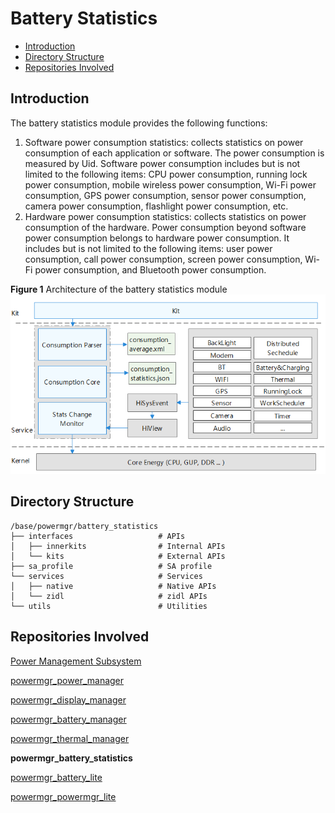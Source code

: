 # Battery Statistics<a name="EN-US_TOPIC_0000001115047353"></a>

-   [Introduction](#section11660541593)
-   [Directory Structure](#section19472752217)
-   [Repositories Involved](#section63151229062)

## Introduction<a name="section11660541593"></a>

The battery statistics module provides the following functions:

1.  Software power consumption statistics: collects statistics on power consumption of each application or software. The power consumption is measured by Uid. Software power consumption includes but is not limited to the following items: CPU power consumption, running lock power consumption, mobile wireless power consumption, Wi-Fi power consumption, GPS power consumption, sensor power consumption, camera power consumption, flashlight power consumption, etc.
2.   Hardware power consumption statistics: collects statistics on power consumption of the hardware. Power consumption beyond software power consumption belongs to hardware power consumption. It includes but is not limited to the following items: user power consumption, call power consumption, screen power consumption, Wi-Fi power consumption, and Bluetooth power consumption.

**Figure 1**  Architecture of the battery statistics module<a name="fig106301571239"></a>
![](figures/power-management-subsystem-architecture.png "Architecture of the battery statistics module")

## Directory Structure<a name="section19472752217"></a>

```
/base/powermgr/battery_statistics
├── interfaces                   # APIs
│   ├── innerkits                # Internal APIs
│   └── kits                     # External APIs
├── sa_profile                   # SA profile
└── services                     # Services
│   ├── native                   # Native APIs
│   └── zidl                     # zidl APIs
└── utils                        # Utilities
```



## Repositories Involved<a name="section63151229062"></a>

[Power Management Subsystem](https://gitee.com/openharmony/docs/blob/master/en/readme/%E7%94%B5%E6%BA%90%E7%AE%A1%E7%90%86%E5%AD%90%E7%B3%BB%E7%BB%9F.md)

[powermgr_power_manager](https://gitee.com/openharmony/powermgr_power_manager)

[powermgr_display_manager](https://gitee.com/openharmony/powermgr_display_manager)

[powermgr_battery_manager](https://gitee.com/openharmony/powermgr_battery_manager)

[powermgr_thermal_manager](https://gitee.com/openharmony/powermgr_thermal_manager)

**powermgr_battery_statistics**

[powermgr_battery_lite](https://gitee.com/openharmony/powermgr_battery_lite)

[powermgr_powermgr_lite](https://gitee.com/openharmony/powermgr_powermgr_lite)
